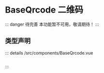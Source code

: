 # BaseQrcode 二维码  <Badge class="title-badge" type="danger" text="wait" />


::: danger 待完善
本功能暂不可用，敬请期待！
:::




## 类型声明
::: details
/src/components/BaseQrcode.vue


``` ts


```

:::  


